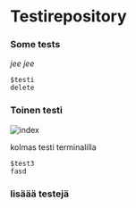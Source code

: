# Testirepository
### Some tests 
_jee_
*jee*


    $testi
    delete 
    
    
### Toinen testi
![index](https://user-images.githubusercontent.com/112076418/201041895-3caf631f-d35e-4f6c-9dbc-90607e4e090b.png)

kolmas testi terminalilla

    $test3
	fasd

### lisäää testejä
